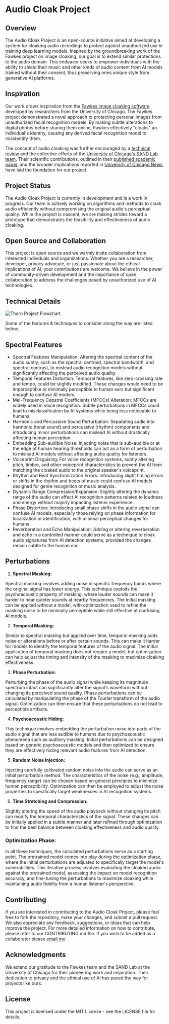 # Audio Cloak Project

## Overview

The Audio Cloak Project is an open-source initiative aimed at developing a system for cloaking audio recordings to protect against unauthorized use in training deep learning models. Inspired by the groundbreaking work of the Fawkes project on image cloaking, our goal is to extend similar protections to the audio domain. This endeavor seeks to empower individuals with the ability to shield their music and other kinds of audio content from AI models trained without their consent, thus preserving ones unique style from generative AI platforms.

## Inspiration

Our work draws inspiration from the [Fawkes image cloaking software](https://github.com/Shawn-Shan/fawkes) developed by researchers from the University of Chicago. The Fawkes project demonstrated a novel approach to protecting personal images from unauthorized facial recognition models. By making subtle alterations to digital photos before sharing them online, Fawkes effectively "cloaks" an individual's identity, causing any derived facial recognition model to misidentify them.

The concept of audio cloaking was further encouraged by a [technical review](https://repository.fit.edu/cgi/viewcontent.cgi?article=1793&context=etd) and the collective efforts of the [University of Chicago's SAND Lab team](https://sandlab.cs.uchicago.edu/fawkes/). Their scientific contributions, outlined in their [published academic paper](https://arxiv.org/abs/2002.08327), and the broader implications reported in [University of Chicago News](https://news.uchicago.edu/story/uchicago-scientists-develop-new-tool-protect-artists-ai-mimicry), have laid the foundation for our project.

## Project Status

The Audio Cloak Project is currently in development and is a work in progress. Our team is actively working on algorithms and methods to cloak audio efficiently without compromising the original audio's perceptual quality. While the project is nascent, we are making strides toward a prototype that demonstrates the feasibility and effectiveness of audio cloaking.

## Open Source and Collaboration

This project is open source and we warmly invite collaboration from interested individuals and organizations. Whether you are a researcher, developer, privacy advocate, or just passionate about the ethical implications of AI, your contributions are welcome. We believe in the power of community-driven development and the importance of open collaboration to address the challenges posed by unauthorized use of AI technologies.

## Technical Details

![Thorn Project Flowchart](thorn-flowchart.svg)

Some of the features & techniques to consider along the way are listed below.  

## Spectral Features

* Spectral Features Manipulation: Altering the spectral content of the audio subtly, such as the spectral centroid, spectral bandwidth, and spectral contrast, to mislead audio recognition models without significantly affecting the perceived audio quality.
* Temporal Features Distortion: Temporal features, like zero-crossing rate and tempo, could be slightly modified. These changes would need to be imperceptible or minimally perceptible to human ears but significant enough to confuse AI models.
* Mel-Frequency Cepstral Coefficients (MFCCs) Alteration: MFCCs are widely used in voice recognition. Subtle perturbations in MFCCs could lead to misclassification by AI systems while being less noticeable to humans.
* Harmonic and Percussive Sound Perturbation: Separating audio into harmonic (tonal sound) and percussive (rhythm) components and introducing minor perturbations can mislead AI without drastically affecting human perception.
* Embedding Sub-audible Noise: Injecting noise that is sub-audible or at the edge of human hearing thresholds can act as a form of perturbation to mislead AI models without affecting audio quality for listeners.
* Voiceprint Disguising: For voice recognition systems, subtly altering pitch, timbre, and other voiceprint characteristics to prevent the AI from matching the cloaked audio to the original speaker's voiceprint.
* Rhythm and Beat Synchronization Errors: Introducing slight timing errors or shifts in the rhythm and beats of music could confuse AI models designed for genre recognition or music analysis.
* Dynamic Range Compression/Expansion: Slightly altering the dynamic range of the audio can affect AI recognition patterns related to loudness and energy without majorly impacting listener experience.
* Phase Distortion: Introducing small phase shifts in the audio signal can confuse AI models, especially those relying on phase information for localization or identification, with minimal perceptual changes for humans.
* Reverberation and Echo Manipulation: Adding or altering reverberation and echo in a controlled manner could serve as a technique to cloak audio signatures from AI detection systems, provided the changes remain subtle to the human ear.

## Perturbations

1. **Spectral Masking:**

Spectral masking involves adding noise in specific frequency bands where the original signal has lower energy. This technique exploits the psychoacoustic property of masking, where louder sounds can make it harder to hear quieter sounds at nearby frequencies. The initial masking can be applied without a model, with optimization used to refine the masking noise to be minimally perceptible while still effective at confusing AI models.

2. **Temporal Masking:**

Similar to spectral masking but applied over time, temporal masking adds noise or alterations before or after certain sounds. This can make it harder for models to identify the temporal features of the audio signal. The initial application of temporal masking does not require a model, but optimization can help adjust the timing and intensity of the masking to maximize cloaking effectiveness.

3. **Phase Perturbation:**

Perturbing the phase of the audio signal while keeping its magnitude spectrum intact can significantly alter the signal's waveform without changing its perceived sound quality. Phase perturbations can be calculated by manipulating the phase of the Fourier transform of the audio signal. Optimization can then ensure that these perturbations do not lead to perceptible artifacts.

4. **Psychoacoustic Hiding:**

This technique involves embedding the perturbation noise into parts of the audio signal that are less audible to humans due to psychoacoustic phenomena such as auditory masking. Initial perturbations can be designed based on generic psychoacoustic models and then optimized to ensure they are effectively hiding relevant audio features from AI detection.

5. **Random Noise Injection:**

Injecting carefully calibrated random noise into the audio can serve as an initial perturbation method. The characteristics of the noise (e.g., amplitude, frequency range) can be chosen based on general principles to minimize human perceptibility. Optimization can then be employed to adjust the noise properties to specifically target weaknesses in AI recognition systems.

6. **Time Stretching and Compression:**

Slightly altering the speed of the audio playback without changing its pitch can modify the temporal characteristics of the signal. These changes can be initially applied in a subtle manner and later refined through optimization to find the best balance between cloaking effectiveness and audio quality.

### Optimization Phase:

In all these techniques, the calculated perturbations serve as a starting point. The pretrained model comes into play during the optimization phase, where the initial perturbations are adjusted to specifically target the model's vulnerabilities. This iterative process involves evaluating the cloaked audio against the pretrained model, assessing the impact on model recognition accuracy, and fine-tuning the perturbations to maximize cloaking while maintaining audio fidelity from a human listener's perspective.

## Contributing

If you are interested in contributing to the Audio Cloak Project, please feel free to fork the repository, make your changes, and submit a pull request. We also appreciate any feedback, suggestions, or ideas that can help improve the project. For more detailed information on how to contribute, please refer to our CONTRIBUTING.md file. If you wish to be added as a collaborator please [email me](mailto:jack.lion710@gmail.com)

## Acknowledgments

We extend our gratitude to the Fawkes team and the SAND Lab at the University of Chicago for their pioneering work and inspiration. Their dedication to privacy and the ethical use of AI has paved the way for projects like ours.

## License

This project is licensed under the MIT License - see the LICENSE file for details.
